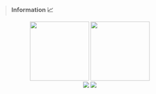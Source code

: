 > ### Information 📈

<div align="center">
  <img height="160em" src="https://readme-stats-michel.vercel.app/api?username=michelmlg&show_icons=true&theme=vue-dark"/>
  <img height="160em" src="https://readme-stats-michel.vercel.app/api/top-langs/?username=michelmlg&layout=donut&theme=vue-dark&exclude_repo=readme-stats-anuraghazra,michelmlg.github.io"/>
</div>

<div align="center">
  <a href="https://www.linkedin.com/in/michellisboa2022/" target="_blank"><img src="https://img.shields.io/badge/LinkedIn-0077B5?style=for-the-badge&logo=linkedin&logoColor=white" target="_blank"></a>
  <img src="https://komarev.com/ghpvc/?username=michelmlg&color=273849&style=flat" target="_blank"></a>
</div>


